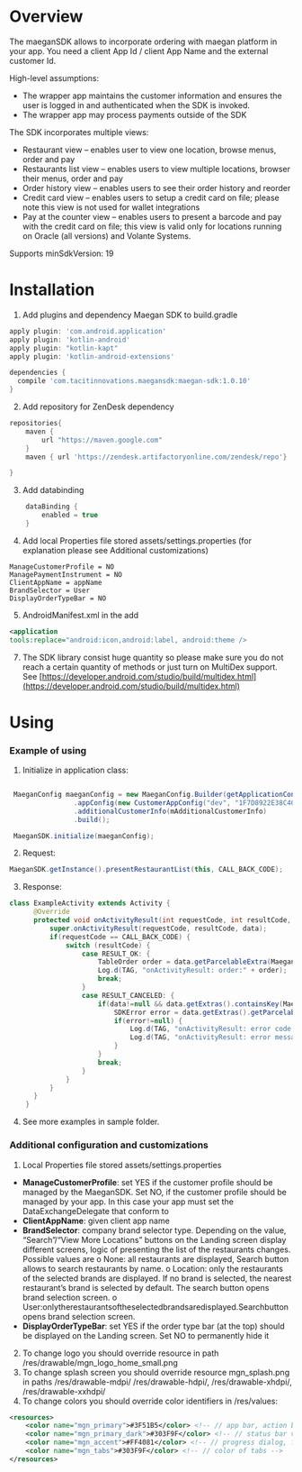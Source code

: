 # Overview

The maeganSDK allows to incorporate ordering with maegan platform in your app. You need a client App Id / client App Name and the external customer Id.

High-level assumptions:
* The wrapper app maintains the customer information and ensures the user is logged in and authenticated when the SDK is invoked.
* The wrapper app may process payments outside of the SDK

The SDK incorporates multiple views:
* Restaurant view – enables user to view one location, browse menus, order and pay
* Restaurants list view – enables users to view multiple locations, browser their menus,
order and pay
* Order history view – enables users to see their order history and reorder
* Credit card view – enables users to setup a credit card on file; please note this view is
not used for wallet integrations
* Pay at the counter view – enables users to present a barcode and pay with the credit
card on file; this view is valid only for locations running on Oracle (all versions) and Volante Systems.

Supports minSdkVersion: 19

# Installation

1. Add plugins and dependency Maegan SDK to build.gradle

```groovy
apply plugin: 'com.android.application'
apply plugin: 'kotlin-android'
apply plugin: "kotlin-kapt"
apply plugin: 'kotlin-android-extensions'

dependencies {
  compile 'com.tacitinnovations.maegansdk:maegan-sdk:1.0.10'
}
```

2. Add repository for ZenDesk dependency 

```groovy
repositories{
    maven {
        url "https://maven.google.com"
    }
    maven { url 'https://zendesk.artifactoryonline.com/zendesk/repo'}

}
```

3. Add databinding 

```groovy
    dataBinding {
        enabled = true
    }
```

4. Add local Properties file stored assets/settings.properties (for explanation please see Additional customizations) 
```
ManageCustomerProfile = NO
ManagePaymentInstrument = NO
ClientAppName = appName
BrandSelector = User
DisplayOrderTypeBar = NO
```


5.  AndroidManifest.xml in the <application> add
```xml
<application 
tools:replace="android:icon,android:label, android:theme />

```

7. The SDK library consist huge quantity so please make sure you do not reach a certain quantity of methods or just turn on MultiDex support. See [https://developer.android.com/studio/build/multidex.html](https://developer.android.com/studio/build/multidex.html)

# Using

### Example of using

1. Initialize in application class:    

```java

 MaeganConfig maeganConfig = new MaeganConfig.Builder(getApplicationContext())
     	        .appConfig(new CustomerAppConfig("dev", "1F7D8922E38C4085A48BC6A1D9C3655A", "aramarkCuSDK"))
                .additionalCustomerInfo(mAdditionalCustomerInfo)
                .build();

 MaeganSDK.initialize(maeganConfig);

```

2. Request:

```java
MaeganSDK.getInstance().presentRestaurantList(this, CALL_BACK_CODE);

```

3. Response:

```java
class ExampleActivity extends Activity {
      @Override
      protected void onActivityResult(int requestCode, int resultCode, Intent data) {
          super.onActivityResult(requestCode, resultCode, data);
          if(requestCode == CALL_BACK_CODE) {
              switch (resultCode) {
                  case RESULT_OK: {
                      TableOrder order = data.getParcelableExtra(MaeganSDK.RESULT_TABLE_ORDER);
                      Log.d(TAG, "onActivityResult: order:" + order);
                      break;
                  }
                  case RESULT_CANCELED: {
                      if(data!=null && data.getExtras().containsKey(MaeganSDK.RESULT_ERROR)){
                          SDKError error = data.getExtras().getParcelable(MaeganSDK.RESULT_ERROR);
                          if(error!=null) {
                              Log.d(TAG, "onActivityResult: error code:" + error.getCode());
                              Log.d(TAG, "onActivityResult: error message:" + error.getMessage());
                          }
                      }
                      break;
                  }
              }
          }
      }
    }
```

4. See more examples in sample folder.

### Additional configuration and customizations
1. Local Properties file stored assets/settings.properties

* **ManageCustomerProfile**: set YES if the customer profile should be managed by the MaeganSDK. Set NO, if the customer profile should be managed by your app. In this case your app must set the DataExchangeDelegate that conform to
* **ClientAppName**: given client app name
* **BrandSelector**: company brand selector type. Depending on the value, “Search”/“View More Locations” buttons on the Landing screen display different screens, logic of presenting the list of the restaurants changes. Possible values are
o None: all restaurants are displayed, Search button allows to search restaurants by name.
o Location: only the restaurants of the selected brands are displayed. If no brand is selected, the nearest restaurant’s brand is selected by default. The search button opens brand selection screen.
o User:onlytherestaurantsoftheselectedbrandsaredisplayed.Searchbutton opens brand selection screen.
* **DisplayOrderTypeBar**: set YES if the order type bar (at the top) should be displayed on the Landing screen. Set NO to permanently hide it

2. To change logo you should override resource in path /res/drawable/mgn_logo_home_small.png
3. To change splash screen you should override resource mgn_splash.png in paths  /res/drawable-mdpi/
/res/drawable-hdpi/, /res/drawable-xhdpi/, /res/drawable-xxhdpi/ 
4. To change colors you should override color identifiers in /res/values:
```xml
<resources>
    <color name="mgn_primary">#3F51B5</color> <!-- // app bar, action bar, additional -->
    <color name="mgn_primary_dark">#303F9F</color> <!-- // status bar version. -->
    <color name="mgn_accent">#FF4081</color> <!-- // progress dialog, floating button and main buttons-->
    <color name="mgn_tabs">#303F9F</color> <!-- // color of tabs -->
</resources>
```
